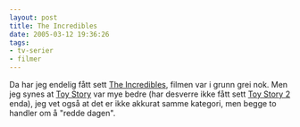 ```yaml
---
layout: post
title: The Incredibles
date: 2005-03-12 19:36:26
tags: 
- tv-serier
- filmer
---
```

Da har jeg endelig fått sett <a href="http://www.imdb.com/title/tt0317705/">The Incredibles</a>, filmen var i grunn grei nok. Men jeg synes at <a href="http://www.imdb.com/title/tt0114709/">Toy Story</a> var mye bedre (har desverre ikke fått sett <a href="http://www.imdb.com/title/tt0120363/">Toy Story 2</a> enda), jeg vet også at det er ikke akkurat samme kategori, men begge to handler om å "redde dagen".

